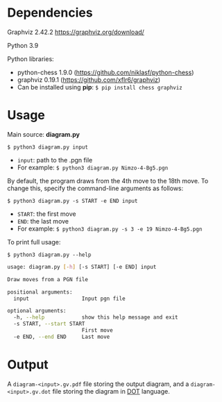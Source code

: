 # Dependencies

Graphviz 2.42.2 https://graphviz.org/download/

Python 3.9

Python libraries:
* python-chess 1.9.0 (https://github.com/niklasf/python-chess)
* graphviz 0.19.1 (https://github.com/xflr6/graphviz)
* Can be installed using **pip**: `$ pip install chess graphviz`


# Usage
Main source: **diagram.py**

```
$ python3 diagram.py input
```
- `input`: path to the .pgn file
- For example: `$ python3 diagram.py Nimzo-4-Bg5.pgn`

By default, the program draws from the 4th move to the 18th move. To change this, specify the command-line arguments as follows:
```
$ python3 diagram.py -s START -e END input
```
- `START`: the first move
- `END`: the last move
- For example: `$ python3 diagram.py -s 3 -e 19 Nimzo-4-Bg5.pgn`

To print full usage:
```
$ python3 diagram.py --help
```

```bash
usage: diagram.py [-h] [-s START] [-e END] input

Draw moves from a PGN file

positional arguments:
  input                 Input pgn file

optional arguments:
  -h, --help            show this help message and exit
  -s START, --start START
                        First move
  -e END, --end END     Last move
```

# Output

A `diagram-<input>.gv.pdf` file storing the output diagram, and a `diagram-<input>.gv.dot` file storing the diagram in [DOT](https://www.graphviz.org/doc/info/lang.html) language.
